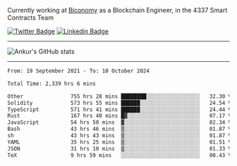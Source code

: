Currently working at [Biconomy](https://biconomy.io/) as a Blockchain Engineer, in the 4337 Smart Contracts Team

 [![Twitter Badge](https://img.shields.io/badge/-@ankurdubey521-1ca0f1?style=flat-square&labelColor=1ca0f1&logo=twitter&logoColor=white&link=https://twitter.com/ankurdubey521)](https://twitter.com/ankurdubey521) [![Linkedin Badge](https://img.shields.io/badge/-ankurdubey521-blue?style=flat-square&logo=Linkedin&logoColor=white&link=https://www.linkedin.com/in/ankurdubey521/)](https://www.linkedin.com/in/ankurdubey521/)

<hr/>

![Ankur's GitHub stats](https://github-readme-stats.vercel.app/api?username=ankurdubey521&count_private=true&theme=radical)

<hr/>

<!--START_SECTION:waka-->

```txt
From: 19 September 2021 - To: 10 October 2024

Total Time: 2,339 hrs 6 mins

Other               755 hrs 28 mins ████████░░░░░░░░░░░░░░░░░   32.30 %
Solidity            573 hrs 55 mins ██████░░░░░░░░░░░░░░░░░░░   24.54 %
TypeScript          571 hrs 41 mins ██████░░░░░░░░░░░░░░░░░░░   24.44 %
Rust                167 hrs 40 mins █▓░░░░░░░░░░░░░░░░░░░░░░░   07.17 %
JavaScript          54 hrs 50 mins  ▓░░░░░░░░░░░░░░░░░░░░░░░░   02.34 %
Bash                43 hrs 46 mins  ▒░░░░░░░░░░░░░░░░░░░░░░░░   01.87 %
sh                  43 hrs 43 mins  ▒░░░░░░░░░░░░░░░░░░░░░░░░   01.87 %
YAML                35 hrs 25 mins  ▒░░░░░░░░░░░░░░░░░░░░░░░░   01.51 %
JSON                31 hrs 10 mins  ▒░░░░░░░░░░░░░░░░░░░░░░░░   01.33 %
TeX                 9 hrs 59 mins   ░░░░░░░░░░░░░░░░░░░░░░░░░   00.43 %
```

<!--END_SECTION:waka-->

